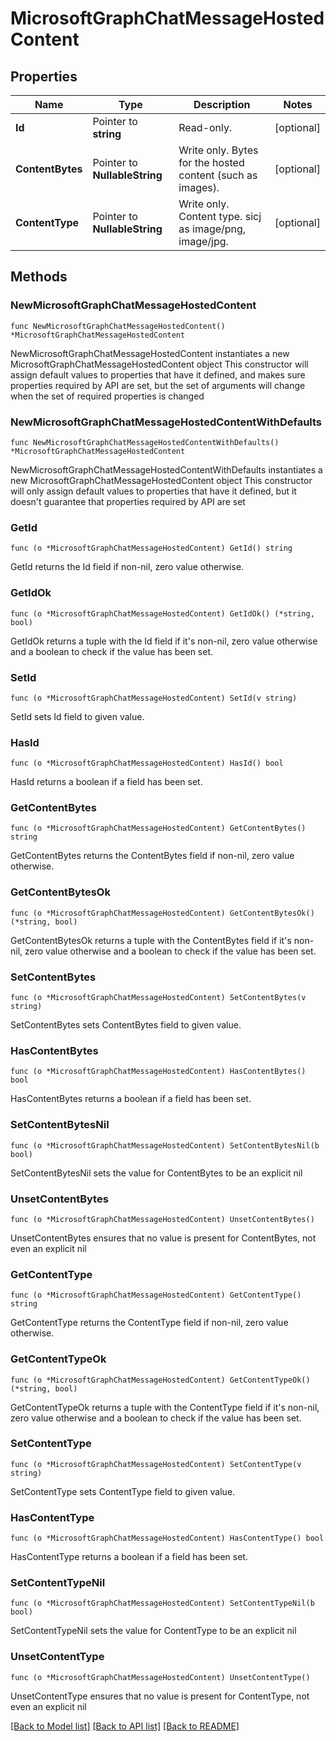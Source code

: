 # MicrosoftGraphChatMessageHostedContent

## Properties

Name | Type | Description | Notes
------------ | ------------- | ------------- | -------------
**Id** | Pointer to **string** | Read-only. | [optional] 
**ContentBytes** | Pointer to **NullableString** | Write only. Bytes for the hosted content (such as images). | [optional] 
**ContentType** | Pointer to **NullableString** | Write only. Content type. sicj as image/png, image/jpg. | [optional] 

## Methods

### NewMicrosoftGraphChatMessageHostedContent

`func NewMicrosoftGraphChatMessageHostedContent() *MicrosoftGraphChatMessageHostedContent`

NewMicrosoftGraphChatMessageHostedContent instantiates a new MicrosoftGraphChatMessageHostedContent object
This constructor will assign default values to properties that have it defined,
and makes sure properties required by API are set, but the set of arguments
will change when the set of required properties is changed

### NewMicrosoftGraphChatMessageHostedContentWithDefaults

`func NewMicrosoftGraphChatMessageHostedContentWithDefaults() *MicrosoftGraphChatMessageHostedContent`

NewMicrosoftGraphChatMessageHostedContentWithDefaults instantiates a new MicrosoftGraphChatMessageHostedContent object
This constructor will only assign default values to properties that have it defined,
but it doesn't guarantee that properties required by API are set

### GetId

`func (o *MicrosoftGraphChatMessageHostedContent) GetId() string`

GetId returns the Id field if non-nil, zero value otherwise.

### GetIdOk

`func (o *MicrosoftGraphChatMessageHostedContent) GetIdOk() (*string, bool)`

GetIdOk returns a tuple with the Id field if it's non-nil, zero value otherwise
and a boolean to check if the value has been set.

### SetId

`func (o *MicrosoftGraphChatMessageHostedContent) SetId(v string)`

SetId sets Id field to given value.

### HasId

`func (o *MicrosoftGraphChatMessageHostedContent) HasId() bool`

HasId returns a boolean if a field has been set.

### GetContentBytes

`func (o *MicrosoftGraphChatMessageHostedContent) GetContentBytes() string`

GetContentBytes returns the ContentBytes field if non-nil, zero value otherwise.

### GetContentBytesOk

`func (o *MicrosoftGraphChatMessageHostedContent) GetContentBytesOk() (*string, bool)`

GetContentBytesOk returns a tuple with the ContentBytes field if it's non-nil, zero value otherwise
and a boolean to check if the value has been set.

### SetContentBytes

`func (o *MicrosoftGraphChatMessageHostedContent) SetContentBytes(v string)`

SetContentBytes sets ContentBytes field to given value.

### HasContentBytes

`func (o *MicrosoftGraphChatMessageHostedContent) HasContentBytes() bool`

HasContentBytes returns a boolean if a field has been set.

### SetContentBytesNil

`func (o *MicrosoftGraphChatMessageHostedContent) SetContentBytesNil(b bool)`

 SetContentBytesNil sets the value for ContentBytes to be an explicit nil

### UnsetContentBytes
`func (o *MicrosoftGraphChatMessageHostedContent) UnsetContentBytes()`

UnsetContentBytes ensures that no value is present for ContentBytes, not even an explicit nil
### GetContentType

`func (o *MicrosoftGraphChatMessageHostedContent) GetContentType() string`

GetContentType returns the ContentType field if non-nil, zero value otherwise.

### GetContentTypeOk

`func (o *MicrosoftGraphChatMessageHostedContent) GetContentTypeOk() (*string, bool)`

GetContentTypeOk returns a tuple with the ContentType field if it's non-nil, zero value otherwise
and a boolean to check if the value has been set.

### SetContentType

`func (o *MicrosoftGraphChatMessageHostedContent) SetContentType(v string)`

SetContentType sets ContentType field to given value.

### HasContentType

`func (o *MicrosoftGraphChatMessageHostedContent) HasContentType() bool`

HasContentType returns a boolean if a field has been set.

### SetContentTypeNil

`func (o *MicrosoftGraphChatMessageHostedContent) SetContentTypeNil(b bool)`

 SetContentTypeNil sets the value for ContentType to be an explicit nil

### UnsetContentType
`func (o *MicrosoftGraphChatMessageHostedContent) UnsetContentType()`

UnsetContentType ensures that no value is present for ContentType, not even an explicit nil

[[Back to Model list]](../README.md#documentation-for-models) [[Back to API list]](../README.md#documentation-for-api-endpoints) [[Back to README]](../README.md)


